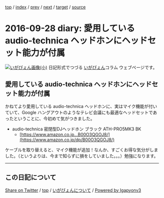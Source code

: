[top](../index.html) 
 / [index](index.html) 
 / [prev](ig160921.html) 
 / [next](ig160930.html) 
 / [target](https://igapyon.github.io/diary/2016/ig160928.html) 
 / [source](https://github.com/igapyon/diary/blob/master/2016/ig160928.src.md) 

2016-09-28 diary: 愛用している audio-technica ヘッドホンにヘッドセット能力が付属
=====================================================================================================
[![いがぴょん画像(小)](https://igapyon.github.io/diary/images/iga200306s.jpg "いがぴょん")](https://igapyon.github.io/diary/memo/memoigapyon.html) 日記形式でつづる [いがぴょん](https://igapyon.github.io/diary/memo/memoigapyon.html)コラム ウェブページです。

## 愛用している audio-technica ヘッドホンにヘッドセット能力が付属

かねてより愛用している audio-technica ヘッドホンに、実はマイク機能が付いていて、Google ハングアウトのようなテレビ会議にも最適なヘッドセットであったということに、今初めて気がつきました。

* audio-technica 密閉型DJヘッドホン ブラック ATH-PRO5MK3 BK
  * [https://www.amazon.co.jp...B00O3QGOJ8/](https://www.amazon.co.jp/dp/B00O3QGOJ8/)

ケーブルを取り替えると、マイク機能が追加！なんか、すごくお得な気分がしました。（というよりは、今まで知らずに損をしていました。。。）勉強になります。


----------------------------------------------------------------------------------------------------

## この日記について

[Share on Twitter](https://twitter.com/intent/tweet?hashtags=igapyon%2Cdiary%2C%E3%81%84%E3%81%8C%E3%81%B4%E3%82%87%E3%82%93&text=%E6%84%9B%E7%94%A8%E3%81%97%E3%81%A6%E3%81%84%E3%82%8B+audio-technica+%E3%83%98%E3%83%83%E3%83%89%E3%83%9B%E3%83%B3%E3%81%AB%E3%83%98%E3%83%83%E3%83%89%E3%82%BB%E3%83%83%E3%83%88%E8%83%BD%E5%8A%9B%E3%81%8C%E4%BB%98%E5%B1%9E&url=https%3A%2F%2Figapyon.github.io%2Fdiary%2F2016%2Fig160928.html) / [top](../index.html) / [いがぴょんについて](https://igapyon.github.io/diary/memo/memoigapyon.html) / [Powered by Igapyonv3](https://github.com/igapyon/igapyonv3)
